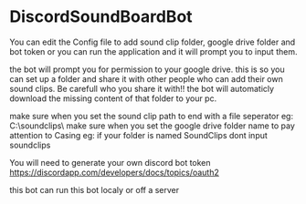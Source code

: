 # DiscordSoundBoardBot

You can edit the Config file to add sound clip folder, google drive folder and bot token or you can run the application and it will prompt you to input them.

the bot will prompt you for permission to your google drive. this is so you can set up a folder and share it with other people who can add their own sound clips. Be carefull who you share it with!! the bot will automaticly download the missing content of that folder to your pc.

make sure when you set the sound clip path to end with a file seperator eg: C:\soundclips\\
make sure when you set the google drive folder name to pay attention to Casing eg: if your folder is named SoundClips dont input soundclips

You will need to generate your own discord bot token
https://discordapp.com/developers/docs/topics/oauth2

this bot can run this bot localy or off a server
